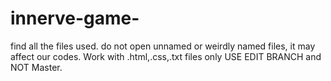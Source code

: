 # innerve-game-
find all the files used. do not open unnamed or weirdly named files, it may affect our codes. Work with .html,.css,.txt files only
USE EDIT BRANCH and NOT Master.
